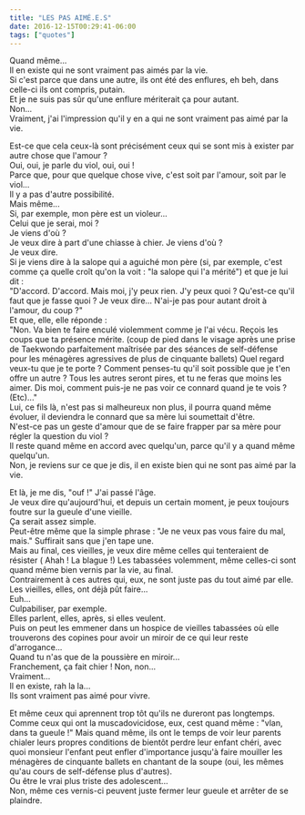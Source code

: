 ```yaml
---
title: "LES PAS AIMÉ.E.S"
date: 2016-12-15T00:29:41-06:00
tags: ["quotes"]
---
```




Quand même...\
Il en existe qui ne sont vraiment pas aimés par la vie.\
Si c'est parce que dans une autre, ils ont été des enflures, eh beh, dans celle-ci ils ont compris, putain.\
Et je ne suis pas sûr qu'une enflure mériterait ça pour autant.\
Non...\
Vraiment, j'ai l'impression qu'il y en a qui ne sont vraiment pas aimé par la vie.

Est-ce que cela ceux-là sont précisément ceux qui se sont mis à exister par autre chose que l'amour ?\
Oui, oui, je parle du viol, oui, oui !\
Parce que, pour que quelque chose vive, c'est soit par l'amour, soit par le viol...\
Il y a pas d'autre possibilité.\
Mais même...\
Si, par exemple, mon père est un violeur...\
Celui que je serai, moi ?\
Je viens d'où ?\
Je veux dire à part d'une chiasse à chier. Je viens d'où ?\
Je veux dire.\
Si je viens dire à la salope qui a aguiché mon père (si, par exemple, c'est comme ça quelle croît qu'on la voit : "la salope qui l'a mérité") et que je lui dit :\
"D'accord. D'accord. Mais moi, j'y peux rien. J'y peux quoi ? Qu'est-ce qu'il faut que je fasse quoi ? Je veux dire... N'ai-je pas pour autant droit à l'amour, du coup ?"\
Et que, elle, elle réponde :\
"Non. Va bien te faire enculé violemment comme je l'ai vécu. Reçois les coups que ta présence mérite. (coup de pied dans le visage après une prise de Taekwondo parfaitement maîtrisée par des séances de self-défense pour les ménagères agressives de plus de cinquante ballets) Quel regard veux-tu que je te porte ? Comment penses-tu qu'il soit possible que je t'en offre un autre ? Tous les autres seront pires, et tu ne feras que moins les aimer. Dis moi, comment puis-je ne pas voir ce connard quand je te vois ? (Etc)..."\
Lui, ce fils là, n'est pas si malheureux non plus, il pourra quand même évoluer, il deviendra le connard que sa mère lui soumettait d'être.\
N'est-ce pas un geste d'amour que de se faire frapper par sa mère pour régler la question du viol ?\
Il reste quand même en accord avec quelqu'un, parce qu'il y a quand même quelqu'un.\
Non, je reviens sur ce que je dis, il en existe bien qui ne sont pas aimé par la vie.

Et là, je me dis, "ouf !" J'ai passé l'âge.\
Je veux dire qu'aujourd'hui, et depuis un certain moment, je peux toujours foutre sur la gueule d'une vieille.\
Ça serait assez simple.\
Peut-être même que la simple phrase : "Je ne veux pas vous faire du mal, mais." Suffirait sans que j'en tape une.\
Mais au final, ces vieilles, je veux dire même celles qui tenteraient de résister ( Ahah ! La blague !) Les tabassées volemment, même celles-ci sont quand même bien vernis par la vie, au final.\
Contrairement à ces autres qui, eux, ne sont juste pas du tout aimé par elle.\
Les vieilles, elles, ont déjà pût faire...\
Euh...\
Culpabiliser, par exemple.\
Elles parlent, elles, après, si elles veulent.\
Puis on peut les emmener dans un hospice de vieilles tabassées où elle trouverons des copines pour avoir un miroir de ce qui leur reste d'arrogance...\
Quand tu n'as que de la poussière en miroir...\
Franchement, ça fait chier !
Non, non...\
Vraiment...\
Il en existe, rah la la...\
Ils sont vraiment pas aimé pour vivre.

Et même ceux qui aprennent trop tôt qu'ils ne dureront pas longtemps.\
Comme ceux qui ont la muscadovicidose, eux, cest quand même : "vlan, dans ta gueule !" Mais quand même, ils ont le temps de voir leur parents chialer leurs propres conditions de bientôt perdre leur enfant chéri, avec quoi monsieur l'enfant peut enfler d'importance jusqu'à faire mouiller les ménagères de cinquante ballets en chantant de la soupe (oui, les mêmes qu'au cours de self-défense plus d'autres).\
Ou être le vrai plus triste des adolescent...\
Non, même ces vernis-ci peuvent juste fermer leur gueule et arrêter de se plaindre.